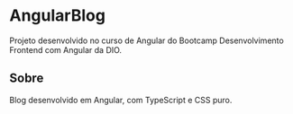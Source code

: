 # AngularBlog

Projeto desenvolvido no curso de Angular do Bootcamp Desenvolvimento Frontend com Angular da DIO.

## Sobre

Blog desenvolvido em Angular, com TypeScript e CSS puro.


